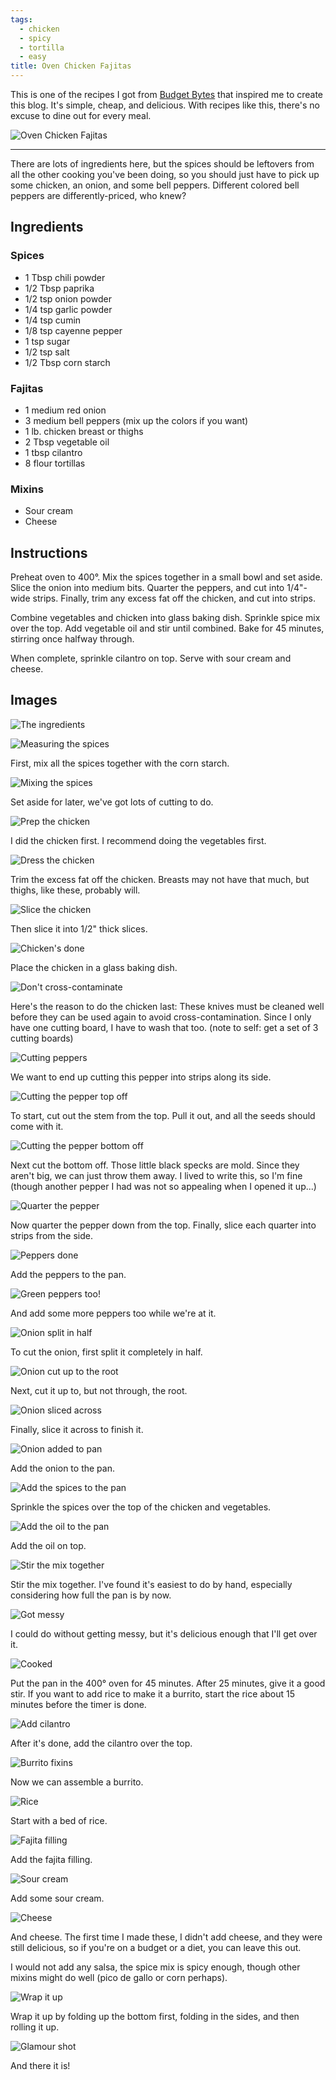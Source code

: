 ```yaml
---
tags:
  - chicken
  - spicy
  - tortilla
  - easy
title: Oven Chicken Fajitas
---
```


This is one of the recipes I got from [Budget
Bytes](http://www.budgetbytes.com/2013/02/oven-fajitas/) that inspired
me to create this blog. It's simple, cheap, and delicious. With recipes
like this, there's no excuse to dine out for every meal.

![Oven Chicken Fajitas](title.jpg)

---

There are lots of ingredients here, but the spices should be leftovers from
all the other cooking you've been doing, so you should just have to pick up some
chicken, an onion, and some bell peppers. Different colored bell peppers are
differently-priced, who knew?

## Ingredients

### Spices

* 1 Tbsp chili powder
* 1/2 Tbsp paprika
* 1/2 tsp onion powder
* 1/4 tsp garlic powder
* 1/4 tsp cumin
* 1/8 tsp cayenne pepper
* 1 tsp sugar
* 1/2 tsp salt
* 1/2 Tbsp corn starch

### Fajitas

* 1 medium red onion
* 3 medium bell peppers (mix up the colors if you want)
* 1 lb. chicken breast or thighs
* 2 Tbsp vegetable oil
* 1 tbsp cilantro
* 8 flour tortillas

### Mixins

* Sour cream
* Cheese

## Instructions

Preheat oven to 400°. Mix the spices together in a small bowl and set aside. Slice
the onion into medium bits. Quarter the peppers, and cut into 1/4"-wide strips. Finally,
trim any excess fat off the chicken, and cut into strips.

Combine vegetables and chicken into glass baking dish. Sprinkle spice mix over
the top. Add vegetable oil and stir until combined. Bake for 45 minutes,
stirring once halfway through.

When complete, sprinkle cilantro on top. Serve with sour cream and cheese.

## Images

![The ingredients](1-ingredients.jpg)

![Measuring the spices](2-spices.jpg)

First, mix all the spices together with the corn starch.

![Mixing the spices](3-spices.jpg)

Set aside for later, we've got lots of cutting to do.

![Prep the chicken](4-chicken.jpg)

I did the chicken first. I recommend doing the vegetables first.

![Dress the chicken](5-dress-chicken.jpg)

Trim the excess fat off the chicken. Breasts may not have that much, but
thighs, like these, probably will.

![Slice the chicken](6-cut-chicken.jpg)

Then slice it into 1/2" thick slices.

![Chicken's done](7-chicken-done.jpg)

Place the chicken in a glass baking dish.

![Don't cross-contaminate](8-contaminated.jpg)

Here's the reason to do the chicken last: These knives must be cleaned well before
they can be used again to avoid cross-contamination. Since I only have one cutting
board, I have to wash that too. (note to self: get a set of 3 cutting boards)

![Cutting peppers](9-peppers.jpg)

We want to end up cutting this pepper into strips along its side.

![Cutting the pepper top off](10-peppers-top.jpg)

To start, cut out the stem from the top. Pull it out, and all the seeds should
come with it.

![Cutting the pepper bottom off](11-peppers-bottom.jpg)

Next cut the bottom off. Those little black specks are mold. Since they aren't big,
we can just throw them away. I lived to write this, so I'm fine (though another
pepper I had was not so appealing when I opened it up...)

![Quarter the pepper](12-peppers-sides.jpg)

Now quarter the pepper down from the top. Finally, slice each quarter into strips
from the side.

![Peppers done](13-peppers-done.jpg)

Add the peppers to the pan.

![Green peppers too!](14-more-peppers.jpg)

And add some more peppers too while we're at it.

![Onion split in half](15-onion-split.jpg)

To cut the onion, first split it completely in half.

![Onion cut up to the root](16-onion-sliced.jpg)

Next, cut it up to, but not through, the root.

![Onion sliced across](17-onion-diced.jpg)

Finally, slice it across to finish it.

![Onion added to pan](18-onion-done.jpg)

Add the onion to the pan.

![Add the spices to the pan](19-spices-added.jpg)

Sprinkle the spices over the top of the chicken and vegetables.

![Add the oil to the pan](20-oil-added.jpg)

Add the oil on top.

![Stir the mix together](21-swish.jpg)

Stir the mix together. I've found it's easiest to do by hand, especially considering
how full the pan is by now.

![Got messy](22-messy.jpg)

I could do without getting messy, but it's delicious enough that I'll get over it.

![Cooked](23-cooked.jpg)

Put the pan in the 400° oven for 45 minutes. After 25 minutes, give it a good stir.
If you want to add rice to make it a burrito, start the rice about 15 minutes before
the timer is done.

![Add cilantro](24-cilantro-es-bueno.jpg)

After it's done, add the cilantro over the top.

![Burrito fixins](25-burrito-fixins.jpg)

Now we can assemble a burrito.

![Rice](26-rice.jpg)

Start with a bed of rice.

![Fajita filling](27-filling.jpg)

Add the fajita filling.

![Sour cream](28-sour-cream.jpg)

Add some sour cream.

![Cheese](29-cheese.jpg)

And cheese. The first time I made these, I didn't add cheese, and they were still
delicious, so if you're on a budget or a diet, you can leave this out.

I would not add any salsa, the spice mix is spicy enough, though other mixins might
do well (pico de gallo or corn perhaps).

![Wrap it up](30-snuggie.jpg)

Wrap it up by folding up the bottom first, folding in the sides, and then
rolling it up.

![Glamour shot](31-glamour-shot.jpg)

And there it is!

